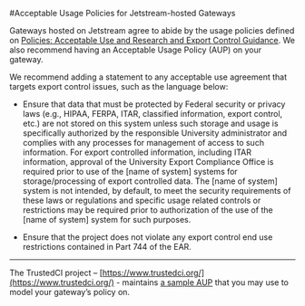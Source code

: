 #Acceptable Usage Policies for Jetstream-hosted Gateways  

Gateways hosted on Jetstream agree to abide by the usage policies defined on [Policies: Acceptable Use and Research and Export Control Guidance](policies.md). We also recommend having an Acceptable Usage Policy (AUP) on your gateway.

We recommend adding a statement to any acceptable use agreement that targets export control issues, such as the language below:

*   Ensure that data that must be protected by Federal security or privacy laws (e.g., HIPAA, FERPA, ITAR, classified information, export control, etc.) are not stored on this system unless such storage and usage is specifically authorized by the responsible University administrator and complies with any processes for management of access to such information. For export controlled information, including ITAR information, approval of the University Export Compliance Office is required prior to use of the \[name of system\] systems for storage/processing of export controlled data. The \[name of system\] system is not intended, by default, to meet the security requirements of these laws or regulations and specific usage related controls or restrictions may be required prior to authorization of the use of the \[name of system\] system for such purposes.
    
*   Ensure that the project does not violate any export control end use restrictions contained in Part 744 of the EAR.
    

* * *

The TrustedCI project – [https://www.trustedci.org/](https://www.trustedci.org/) - maintains [a sample AUP](https://docs.google.com/document/d/1kZ2p5VjVGdi83_hlGWheUNspI7XPsoOYU3CNUNNs7uY/edit) that you may use to model your gateway’s policy on.

